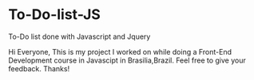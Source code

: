 # To-Do-list-JS
To-Do list done with Javascript and Jquery


Hi Everyone, This is my project I worked on while doing a Front-End Development course in Javascipt in Brasilia,Brazil.
Feel free to give your feedback.
Thanks!
